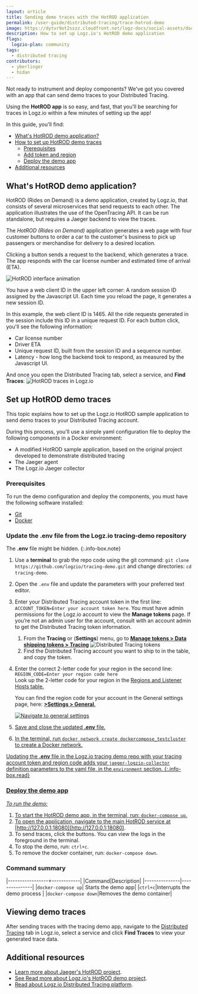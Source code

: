 ```yaml
---
layout: article
title: Sending demo traces with the HotROD application
permalink: /user-guide/distributed-tracing/trace-hotrod-demo
image: https://dytvr9ot2sszz.cloudfront.net/logz-docs/social-assets/docs-social.jpg
description: How to set up Logz.io's HotROD demo application
flags:
  logzio-plan: community
tags:
  - distributed tracing
contributors:
  - yberlinger
  - hidan
---
```


Not ready to instrument and deploy components? We've got you covered with an app that can send demo traces to your Distributed Tracing.

Using the **HotROD app** is so easy, and fast, that you'll be searching for traces in Logz.io within a few minutes of setting up the app! 

In this guide, you'll find:

* [What's HotROD demo application?](/user-guide/distributed-tracing/trace-hotrod-demo#whats-hotrod-demo-application)
* [How to set up HotROD demo traces](/user-guide/distributed-tracing/trace-hotrod-demo#set-up-hotrod-demo-traces)
  * [Prerequisites](/user-guide/distributed-tracing/trace-hotrod-demo#prerequisites)
  * [Add token and region](/user-guide/distributed-tracing/trace-hotrod-demo#update-the-env-file-from-the-logzio-tracing-demo-repository)
  * [Deploy the demo app](/user-guide/distributed-tracing/trace-hotrod-demo#deploy-the-demo-app)
* [Additional resources](/user-guide/distributed-tracing/trace-hotrod-demo#additional-resources)

## What's HotROD demo application? ##

HotROD (Rides on Demand) is a demo application, created by Logz.io, that consists of several microservices that send requests to each other. The application illustrates the use of the OpenTracing API. It can be run standalone, but requires a Jaeger backend to view the traces. 

The _HotROD (Rides on Demand)_ application generates a web page with four customer buttons to order a car to the customer's business to pick up passengers or merchandise for delivery to a desired location. 

Clicking a button sends a request to the backend, which generates a trace. The app responds with the car license number and estimated time of arrival (ETA). 

<!-- ![HotROD interface image](https://dytvr9ot2sszz.cloudfront.net/logz-docs/distributed-tracing/tracing-hotrod.png) -->

![HotROD interface animation](https://dytvr9ot2sszz.cloudfront.net/logz-docs/distributed-tracing/tracing-hotrod-anim8.gif)

You have a web client ID in the upper left corner: A random session ID assigned by the Javascript UI. Each time you reload the page, it generates a new session ID.

In this example, the web client ID is 1465. All the ride requests generated in the session include this ID in a unique request ID. For each button click, you'll see the following information: 

+ Car license number
+ Driver ETA
+ Unique request ID, built from the session ID and a sequence number. 
+ Latency - how long the backend took to respond, as measured by the Javascript UI.


And once you open the Distributed Tracing tab, select a service, and **Find Traces**: ![HotROD traces in Logz.io](https://dytvr9ot2sszz.cloudfront.net/logz-docs/distributed-tracing/traces-hotrod-driver-results_oct21.png	)

## Set up HotROD demo traces 

This topic explains how to set up the Logz.io HotROD sample application to send demo traces to your Distributed Tracing account. 

During this process, you'll use a simple yaml configuration file to deploy the following components in a Docker environment:

+ A modified HotROD sample application, based on the original project developed to demonstrate distributed tracing
+ The Jaeger agent
+ The Logz.io Jaeger collector

### Prerequisites

To run the demo configuration and deploy the components, you must have the following software installed: 

+ <a href ="https://git-scm.com/book/en/v2/Getting-Started-Installing-Git" target="_blank"> Git  <i class="fas fa-external-link-alt"></i>  </a>  
+ <a href ="https://docs.docker.com/get-docker/" target="_blank"> Docker  <i class="fas fa-external-link-alt"></i> </a>  

### Update the **.env** file from the Logz.io tracing-demo repository

The **.env** file might be hidden.
{:.info-box.note}

1. Use a **terminal** to grab the repo code using the git command:  `git clone https://github.com/logzio/tracing-demo.git` and change directories: `cd tracing-demo`.

1. Open the `.env` file and update the parameters with your preferred text editor.
1. Enter your Distributed Tracing account token in the first line: `ACCOUNT_TOKEN=Enter your account token here`. You must have admin permissions for the Logz.io account to view the **Manage tokens** page. If you’re not an admin user for the account, consult with an account admin to get the Distributed Tracing token information.
    
    1. From the **Tracing** or <i class="li li-gear"></i> (**Settings**) menu, go to **[Manage tokens > Data shipping tokens > Tracing](https://app.logz.io/#/dashboard/settings/manage-tokens/data-shipping?product=tracing)**
    ![Distributed Tracing tokens](https://dytvr9ot2sszz.cloudfront.net/logz-docs/distributed-tracing/tracing-token_sept2021.png)
    1. Find the Distributed Tracing account you want to ship to in the table, and copy the token.
1. Enter the correct 2-letter code for your region in the second line: `REGION_CODE=Enter your region code here`<br>
    Look up the 2-letter code for your region in the <a href="/user-guide/accounts/account-region.html#available-regions" target ="_blank"> Regions and Listener Hosts table.</a> 
   
   You can find the region code for your account in the General settings page, here: <a href="https://app.logz.io/#/dashboard/settings/general" target ="_blank"> **<i class="li li-gear"></i> >Settings > General**.

   ![Navigate to general settings](https://dytvr9ot2sszz.cloudfront.net/logz-docs/distributed-tracing/traces-general-settings_oct21.png	)


1. Save and close the updated **.env** file.

1. In the terminal, run `docker network create dockercompose_testcluster` to create a Docker network.


Updating the **.env** file in the Logz.io tracing demo repo with your tracing account token and region code 
adds your `jaeger-logzio-collector` definition parameters to the yaml file, in the `environment` section.
{:.info-box.read}

### Deploy the demo app

_To run the demo:_

1. To start the HotROD demo app, in the terminal, run: `docker-compose up`.
2. To open the application, navigate to the main HotROD service at [http://127.0.0.1:18080](http://127.0.0.1:18080).
3. To send traces, click the buttons.
    You can view the logs in the foreground in the terminal. 
4. To stop the demo, run: `ctrl+c`.
5. To remove the docker container, run: `docker-compose down`.

### Command summary

|-----------------+------------|
|Command|Description|
|---------------|---------------|
|`docker-compose up`| Starts the demo app|
|`ctrl+c`|Interrupts the demo process |
|`docker-compose down`|Removes the demo container|


## Viewing demo traces

After sending traces with the tracing demo app, navigate to the [Distributed Tracing](https://app.logz.io/#/dashboard/jaeger/search?switchToAccountId=2977) tab in Logz.io, select a service and click **Find Traces** to view your generated trace data.    

## Additional resources

* [Learn more about Jaeger's HotROD project](https://github.com/jaegertracing/jaeger/tree/master/examples/hotrod).
* [See Read more about Logz.io's HotROD demo project](https://github.com/logzio/tracing-demo/blob/main/README.md).
* [Read about Logz.io Distributed Tracing platform](/user-guide/distributed-tracing). 

<!-- For more background information, visit the <a href ="https://github.com/jaegertracing/jaeger/tree/master/examples/hotrod" target="_blank">  HotROD in Github project <i class="fas fa-external-link-alt"></i>. </a> 

*The Logz.io **tracing-demo** project repository includes modified configuration paramaters to create the HotROD web app. The app sends data to a Logz.io Jaeger collector that you configure to work with your Distributed Tracing account.  Click to open the <a href ="https://github.com/logzio/tracing-demo/blob/main/README.md" target="_blank"> **README** for the tracing demo project. </a>* -->

<!--The configuration repository <a href ="https://github.com/logzio/tracing-demo"  target="_blank">  is here <i class="fas fa-external-link-alt"></i> </a>. -->

<!-- Visit the docs to learn more about <a href=" /user-guide/distributed-tracing"  target ="_blank"> Logz.io Distributed Tracing. </a> -->
